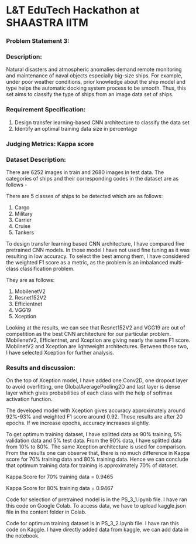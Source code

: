 # L&T EduTech Hackathon at SHAASTRA IITM
### Problem Statement 3:
### Description: 
Natural disasters and atmospheric anomalies demand remote monitoring and maintenance of naval objects especially big-size ships. For example, under poor weather conditions, prior knowledge about the ship model and type helps the automatic docking system process to be smooth. Thus, this set aims to classify the type of ships from an image data set of ships.

### Requirement Specification:
1. Design transfer learning-based CNN architecture to classify the data set
2. Identify an optimal training data size in percentage
### Judging Metrics: Kappa score
### Dataset Description:
There are 6252 images in train and 2680 images in test data. The categories of ships and their corresponding codes in the dataset are as follows -

There are 5 classes of ships to be detected which are as follows:

1. Cargo
2. Military
3. Carrier
4. Cruise
5. Tankers

To design transfer learning based CNN architecture, I have compared five pretrained CNN models. In those model I have not used fine tuning as it was resulting in low accuracy. To select the best among them, I have considered the weighted F1 score as a metric, as the problem is an imbalanced multi-class classification problem.

They are as follows:
1. MobilenetV2
2. Resnet152V2
3. Efficientnet
4. VGG19
5. Xception

Looking at the results, we can see that Resnet152V2 and VGG19 are out of competition as the best CNN architecture for our particular problem. MobilenetV2, Efficientnet, and Xception are giving nearly the same F1 score. MobilnetV2 and Xception are lightweight architectures. Between those two, I have selected Xception for further analysis.

### Results and discussion:

On the top of Xception model, I have added one Conv2D, one dropout layer to avoid overfitting, one GlobalAveragePooling2D and last layer is dense layer which gives probabilities of each class with the help of softmax activation function.

The developed model with Xception gives accuracy approximately around 92%-93% and weighted F1 score around 0.92. These results are after 20 epochs. If we increase epochs, accuracy increases slightly.

To get optimum training dataset, I have splitted data as 90% training, 5% validation data and 5% test data. From the 90% data, I have splitted data from 10% to 80%.
The same Xception architecture is used for comparison. From the results one can observe that, there is no much difference in Kappa score for 70% training data and 80% training data. Hence we can conclude that optimum training data for training is approximately 70% of dataset.

Kappa Score for 70% training data = 0.9465

Kappa Score for 80% training data = 0.9467

Code for selection of pretrained model is in the PS_3_1.ipynb file. I have ran this code on Google Colab. To access data, we have to upload kaggle.json file in the content folder in Colab.

Code for optimum training dataset is in PS_3_2.ipynb file. I have ran this code on Kaggle. I have directly added data from kaggle, we can add data in the notebook.

